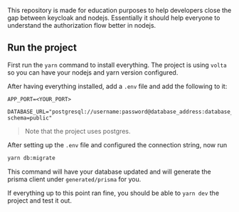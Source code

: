 This repository is made for education purposes to help developers close the gap between keycloak and nodejs. Essentially it should help everyone to understand the authorization flow better in nodejs.

## Run the project
First run the `yarn` command to install everything. The project is using `volta` so you can have your nodejs and yarn version configured.

After having everything installed, add a `.env` file and add the following to it:
```
APP_PORT=<YOUR_PORT>

DATABASE_URL="postgresql://username:password@database_address:database_port/database_name?schema=public"
```

> Note that the project uses postgres.

After setting up the `.env` file and configured the connection string, now run 

```sh
yarn db:migrate
```

This command will have your database updated and will generate the prisma client under `generated/prisma` for you.


If everything up to this point ran fine, you should be able to `yarn dev` the project and test it out.